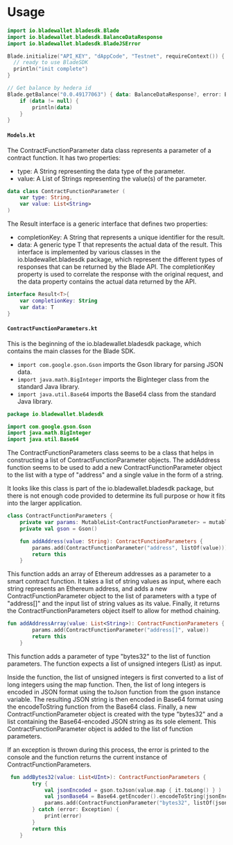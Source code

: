 # Usage

```kotlin
import io.bladewallet.bladesdk.Blade
import io.bladewallet.bladesdk.BalanceDataResponse
import io.bladewallet.bladesdk.BladeJSError

Blade.initialize("API_KEY", "dAppCode", "Testnet", requireContext()) {
  // ready to use BladeSDK
  println("init complete")
}

// Get balance by hedera id
Blade.getBalance("0.0.49177063") { data: BalanceDataResponse?, error: BladeJSError? ->
    if (data != null) {
        println(data)
    }
}

```

#### `Models.kt`

The ContractFunctionParameter data class represents a parameter of a contract function. It has two properties:

* type: A String representing the data type of the parameter.
* value: A List of Strings representing the value(s) of the parameter.

```kotlin
data class ContractFunctionParameter (
    var type: String,
    var value: List<String>
)
```

The Result interface is a generic interface that defines two properties:

* completionKey: A String that represents a unique identifier for the result.
* data: A generic type T that represents the actual data of the result. This interface is implemented by various classes in the io.bladewallet.bladesdk package, which represent the different types of responses that can be returned by the Blade API. The completionKey property is used to correlate the response with the original request, and the data property contains the actual data returned by the API.

```kotlin
interface Result<T>{
    var completionKey: String
    var data: T
}
```

#### `ContractFunctionParameters.kt`

This is the beginning of the io.bladewallet.bladesdk package, which contains the main classes for the Blade SDK.

* `import com.google.gson.Gson` imports the Gson library for parsing JSON data.
* `import java.math.BigInteger` imports the BigInteger class from the standard Java library.
* `import java.util.Base64` imports the Base64 class from the standard Java library.

```kotlin
package io.bladewallet.bladesdk

import com.google.gson.Gson
import java.math.BigInteger
import java.util.Base64
```

The ContractFunctionParameters class seems to be a class that helps in constructing a list of ContractFunctionParameter objects. The addAddress function seems to be used to add a new ContractFunctionParameter object to the list with a type of "address" and a single value in the form of a string.

It looks like this class is part of the io.bladewallet.bladesdk package, but there is not enough code provided to determine its full purpose or how it fits into the larger application.

```kotlin
class ContractFunctionParameters {
    private var params: MutableList<ContractFunctionParameter> = mutableListOf()
    private val gson = Gson()

    fun addAddress(value: String): ContractFunctionParameters {
        params.add(ContractFunctionParameter("address", listOf(value)))
        return this
    }
```

This function adds an array of Ethereum addresses as a parameter to a smart contract function. It takes a list of string values as input, where each string represents an Ethereum address, and adds a new ContractFunctionParameter object to the list of parameters with a type of "address\[]" and the input list of string values as its value. Finally, it returns the ContractFunctionParameters object itself to allow for method chaining.

```kotlin
fun addAddressArray(value: List<String>): ContractFunctionParameters {
        params.add(ContractFunctionParameter("address[]", value))
        return this
    }
```

This function adds a parameter of type "bytes32" to the list of function parameters. The function expects a list of unsigned integers (List) as input.

Inside the function, the list of unsigned integers is first converted to a list of long integers using the map function. Then, the list of long integers is encoded in JSON format using the toJson function from the gson instance variable. The resulting JSON string is then encoded in Base64 format using the encodeToString function from the Base64 class. Finally, a new ContractFunctionParameter object is created with the type "bytes32" and a list containing the Base64-encoded JSON string as its sole element. This ContractFunctionParameter object is added to the list of function parameters.

If an exception is thrown during this process, the error is printed to the console and the function returns the current instance of ContractFunctionParameters.

```kotlin
 fun addBytes32(value: List<UInt>): ContractFunctionParameters {
        try {
            val jsonEncoded = gson.toJson(value.map { it.toLong() } )
            val jsonBase64 = Base64.getEncoder().encodeToString(jsonEncoded.toByteArray());
            params.add(ContractFunctionParameter("bytes32", listOf(jsonBase64)))
        } catch (error: Exception) {
            print(error)
        }
        return this
    }
```
